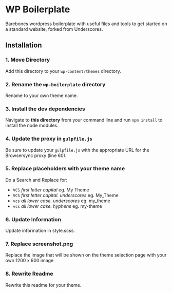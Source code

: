 # WP Boilerplate

Barebones wordpress boilerplate with useful files and tools to get started on a standard website, forked from Underscores.

## Installation

### 1. Move Directory

Add this directory to your `wp-content/themes` directory.

### 2. Rename the `wp-boilerplate` directory

Rename to your own theme name.

### 3. Install the dev dependencies

Navigate to **this directory** from your command line and run `npm install` to install the node modules.

### 4. Update the proxy in `gulpfile.js`

Be sure to update your `gulpfile.js` with the appropriate URL for the Browsersync proxy (line 60).

### 5. Replace placeholders with your theme name

Do a Search and Replace for:
- `VCS` *first letter capital* eg. My Theme
- `VCS` *first letter capital. underscores* eg. My_Theme
- `vcs` *all lower case. underscores* eg. my_theme
- `vcs` *all lower case. hyphens* eg. my-theme

### 6. Update Information

Update information in style.scss.

### 7. Replace screenshot.png

Replace the image that will be shown on the theme selection page with your own 1200 x 900 image

### 8. Rewrite Readme

Rewrite this readme for your theme.